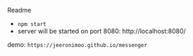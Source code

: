 Readme 
- `npm start`
- server will be started on port 8080: http://localhost:8080/

demo: `https://jeeronimoo.github.io/messenger`

